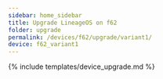 ```yaml
---
sidebar: home_sidebar
title: Upgrade LineageOS on f62
folder: upgrade
permalink: /devices/f62/upgrade/variant1/
device: f62_variant1
---
```

{% include templates/device_upgrade.md %}
